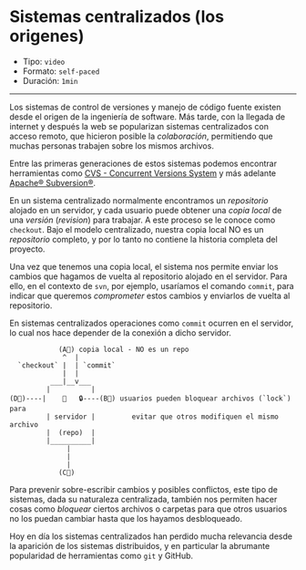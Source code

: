 # Sistemas centralizados (los origenes)

* Tipo: `video`
* Formato: `self-paced`
* Duración: `1min`

***

Los sistemas de control de versiones y manejo de código fuente existen desde el
origen de la ingeniería de software. Más tarde, con la llegada de internet y
después la web se popularizan sistemas centralizados con acceso remoto, que
hicieron posible la _colaboración_, permitiendo que muchas personas trabajen
sobre los mismos archivos.

Entre las primeras generaciones de estos sistemas podemos encontrar herramientas
como [CVS - Concurrent Versions System](https://www.nongnu.org/cvs/) y más
adelante [Apache® Subversion®](https://subversion.apache.org/).

En un sistema centralizado normalmente encontramos un _repositorio_ alojado en
un servidor, y cada usuario puede obtener una _copia local_ de una _versión_
(_revision_) para trabajar. A este proceso se le conoce como `checkout`. Bajo
el modelo centralizado, nuestra copia local NO es un _repositorio_ completo, y
por lo tanto no contiene la historia completa del proyecto.

Una vez que tenemos una copia local, el sistema nos permite enviar los cambios
que hagamos de vuelta al repositorio alojado en el servidor. Para ello, en el
contexto de `svn`, por ejemplo, usaríamos el comando `commit`, para indicar que
queremos _comprometer_ estos cambios y enviarlos de vuelta al repositorio.

En sistemas centralizados operaciones como `commit` ocurren en el servidor, lo
cual nos hace depender de la conexión a dicho servidor.

```
            (A📁) copia local - NO es un repo
             ^  |
  `checkout` |  | `commit`
             |  |
          ___|__v___
         |          |
(D📁)----|    🏢   🔒----(B📁) usuarios pueden bloquear archivos (`lock`) para
         | servidor |         evitar que otros modifiquen el mismo archivo
         |  (repo)  |
         |__________|
              |
              |
              |
            (C📁)
```

Para prevenir sobre-escribir cambios y posibles conflictos, este tipo de
sistemas, dada su naturaleza centralizada, también nos permiten hacer cosas como
_bloquear_ ciertos archivos o carpetas para que otros usuarios no los puedan
cambiar hasta que los hayamos desbloqueado.

Hoy en día los sistemas centralizados han perdido mucha relevancia desde la
aparición de los sistemas distribuidos, y en particular la abrumante popularidad
de herramientas como `git` y GitHub.
